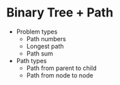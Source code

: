 # Binary Tree + Path

* Problem types
  * Path numbers
  * Longest path
  * Path sum
* Path types
  * Path from parent to child
  * Path from node to node



